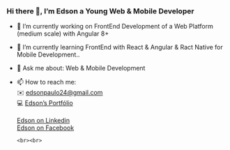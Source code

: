 ### Hi there 👋, I’m Edson a Young Web & Mobile Developer 

<!--
**EdsonPaulo/EdsonPaulo** is a ✨ _special_ ✨ repository because its `README.md` (this file) appears on your GitHub profile.

Here are some ideas to get you started:
- 😄 Pronouns: ...
- ⚡ Fun fact: ...
- 👯 I’m looking to collaborate on ...
- 🤔 I’m looking for help with Freelancer Jobs 


-->

- 🔭 I’m currently working on FrontEnd Development of a Web Platform (medium scale) with Angular 8+
- 🌱 I’m currently learning FrontEnd with React & Angular & Ract Native for Mobile Development..
- 💬 Ask me about: Web & Mobile Development
- 📫 How to reach me: <br>
          :envelope: edsonpaulo24@gmail.com <br>
          :computer: <a href="https://www.facebook.com/EdsonGregorioEG"> Edson’s Portfólio</a> <br><br>
               <a href="https://www.linkedin.com/in/edsonpaulo1/"> Edson on Linkedin </a> <br>
               <a href="https://www.facebook.com/EdsonGregorioEG"> Edson on Facebook </a> <br>
      
      
      <br><br>
      
     
